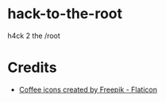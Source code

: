 # hack-to-the-root
h4ck 2 the /root

# Credits
- [Coffee icons created by Freepik - Flaticon](https://www.flaticon.com/free-icons/coffee)
